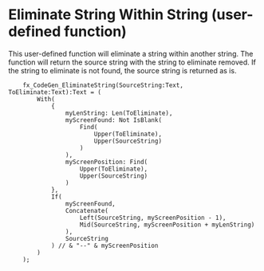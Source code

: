 # Eliminate String Within String (user-defined function)

This user-defined function will eliminate a string within another string. The function will return the source string with the string to eliminate removed. If the string to eliminate is not found, the source string is returned as is.

```PowerFx
    fx_CodeGen_EliminateString(SourceString:Text, ToEliminate:Text):Text = (
        With( 
            {
                myLenString: Len(ToEliminate),
                myScreenFound: Not IsBlank(
                    Find(
                        Upper(ToEliminate), 
                        Upper(SourceString)
                    )
                ), 
                myScreenPosition: Find(
                    Upper(ToEliminate), 
                    Upper(SourceString)
                )
            }, 
            If( 
                myScreenFound, 
                Concatenate(
                    Left(SourceString, myScreenPosition - 1), 
                    Mid(SourceString, myScreenPosition + myLenString)
                ), 
                SourceString
            ) // & "--" & myScreenPosition
        )
    );
```
